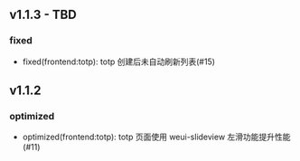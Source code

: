 ## v1.1.3 - TBD

### fixed

- fixed(frontend:totp): totp 创建后未自动刷新列表(#15)

## v1.1.2

### optimized

- optimized(frontend:totp): totp 页面使用 weui-slideview 左滑功能提升性能(#11)

